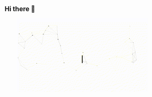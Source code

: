 ## Hi there 👋

<p align="center">
  <img src="https://github.com/Birktiayele/Birktiayele/blob/main/asset/GitHub.gif" alt="Hi, I'm Birkti 👋 I'm a 🚀 French developer 🚀 I ❤️ Happy Hardcore ❤️">
</p>

<!--
**Birktiayele/Birktiayele** is a ✨ _special_ ✨ repository because its `README.md` (this file) appears on your GitHub profile.

Here are some ideas to get you started:

- 🔭 I’m currently working on ...
- 🌱 I’m currently learning ...
- 👯 I’m looking to collaborate on ...
- 🤔 I’m looking for help with ...
- 💬 Ask me about ...
- 📫 How to reach me: ...
- 😄 Pronouns: ...
- ⚡ Fun fact: ...
-->
